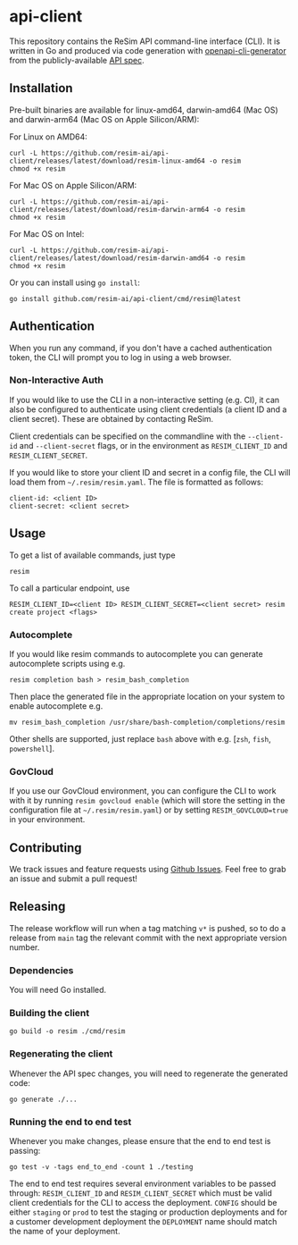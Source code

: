 # api-client
This repository contains the ReSim API command-line interface (CLI).  It is written in Go and produced via code generation with [openapi-cli-generator](https://github.com/danielgtaylor/openapi-cli-generator) from the publicly-available [API spec](https://api.resim.ai).

## Installation

Pre-built binaries are available for linux-amd64, darwin-amd64 (Mac OS) and darwin-arm64 (Mac OS on Apple Silicon/ARM):

For Linux on AMD64:

    curl -L https://github.com/resim-ai/api-client/releases/latest/download/resim-linux-amd64 -o resim
    chmod +x resim

For Mac OS on Apple Silicon/ARM:

    curl -L https://github.com/resim-ai/api-client/releases/latest/download/resim-darwin-arm64 -o resim
    chmod +x resim
    
For Mac OS on Intel:

    curl -L https://github.com/resim-ai/api-client/releases/latest/download/resim-darwin-amd64 -o resim
    chmod +x resim

Or you can install using `go install`:

    go install github.com/resim-ai/api-client/cmd/resim@latest

## Authentication

When you run any command, if you don't have a cached authentication token, the CLI will prompt you to log in using a web browser.

### Non-Interactive Auth

If you would like to use the CLI in a non-interactive setting (e.g. CI), it can also be configured to authenticate using client credentials (a client ID and a client secret). These are obtained by contacting ReSim.  

Client credentials can be specified on the commandline with the `--client-id` and `--client-secret` flags, or in the environment as
`RESIM_CLIENT_ID` and `RESIM_CLIENT_SECRET`.

If you would like to store your client ID and secret in a config file, the CLI will load them from `~/.resim/resim.yaml`.  The file
is formatted as follows:

    client-id: <client ID>
    client-secret: <client secret>

## Usage

To get a list of available commands, just type

    resim

To call a particular endpoint, use

    RESIM_CLIENT_ID=<client ID> RESIM_CLIENT_SECRET=<client secret> resim create project <flags> 

### Autocomplete

If you would like resim commands to autocomplete you can generate autocomplete scripts using e.g.

    resim completion bash > resim_bash_completion

Then place the generated file in the appropriate location on your system to enable autocomplete e.g.

    mv resim_bash_completion /usr/share/bash-completion/completions/resim

Other shells are supported, just replace `bash` above with e.g. [`zsh`, `fish`, `powershell`].

### GovCloud

If you use our GovCloud environment, you can configure the CLI to work with it by running `resim govcloud enable` (which will store the setting in the configuration file at `~/.resim/resim.yaml`) or by setting `RESIM_GOVCLOUD=true` in your environment.

## Contributing

We track issues and feature requests using [Github Issues](https://github.com/resim-ai/api-client/issues).  Feel free to grab an issue and submit a pull request!

## Releasing

The release workflow will run when a tag matching `v*` is pushed, so to do a release from `main` tag the relevant commit with the next appropriate version number.

### Dependencies

You will need Go installed.

### Building the client

    go build -o resim ./cmd/resim

### Regenerating the client

Whenever the API spec changes, you will need to regenerate the generated code:

    go generate ./...

### Running the end to end test

Whenever you make changes, please ensure that the end to end test is passing:

    go test -v -tags end_to_end -count 1 ./testing

The end to end test requires several environment variables to be passed through: `RESIM_CLIENT_ID` and `RESIM_CLIENT_SECRET` 
which must be valid client credentials for the CLI to access the deployment. `CONFIG` should be either `staging` or `prod` to
test the staging or production deployments and for a customer development deployment the `DEPLOYMENT` name should match
the name of your deployment.